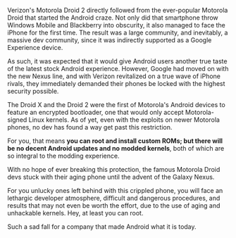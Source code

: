 Verizon's Motorola Droid 2 directly followed from the ever-popular Motorola Droid that started the Android craze. Not only did that smartphone throw Windows Mobile and Blackberry into obscurity, it also managed to face the iPhone for the first time. The result was a large community, and inevitably, a massive dev community, since it was indirectly supported as a Google Experience device.

As such, it was expected that it would give Android users another true taste of the latest stock Android experience. However, Google had moved on with the new Nexus line, and with Verizon revitalized on a true wave of iPhone rivals, they immediately demanded their phones be locked with the highest security possible.

The Droid X and the Droid 2 were the first of Motorola's Android devices to feature an encrypted bootloader, one that would only accept Motorola-signed Linux kernels. As of yet, even with the exploits on newer Motorola phones, no dev has found a way get past this restriction.

For you, that means **you can root and install custom ROMs; but there will be no decent Android updates and no modded kernels**, both of which are so integral to the modding experience.

With no hope of ever breaking this protection, the famous Motorola Droid devs stuck with their aging phone until the advent of the Galaxy Nexus.

For you unlucky ones left behind with this crippled phone, you will face an lethargic developer atmosphere, difficult and dangerous procedures, and results that may not even be worth the effort, due to the use of aging and unhackable kernels. Hey, at least you can root.

Such a sad fall for a company that made Android what it is today.

